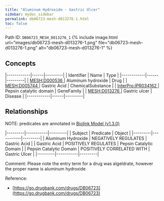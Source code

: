 ```yaml
---
title: "Aluminum Hydroxide - Gastric Ulcer"
sidebar: mydoc_sidebar
permalink: db06723-mesh-d013276-1.html
toc: false 
---
```



Path ID: `DB06723_MESH_D013276_1`
{% include image.html url="images/db06723-mesh-d013276-1.png" file="db06723-mesh-d013276-1.png" alt="db06723-mesh-d013276-1" %}

## Concepts

|------------|------|---------|
| Identifier | Name | Type    |
|------------|------|---------|
| <a href="https://identifiers.org/MESH:D000536">MESH:D000536 </a> | Aluminum hydroxide | Drug |
| <a href="https://identifiers.org/MESH:D005744">MESH:D005744 </a> | Gastric Acid | ChemicalSubstance |
| <a href="https://identifiers.org/InterPro:IPR034162">InterPro:IPR034162 </a> | Pepsin catalytic domain | GeneFamily |
| <a href="https://identifiers.org/MESH:D013276">MESH:D013276 </a> | Gastric ulcer | Disease |
|------------|------|---------|

## Relationships


NOTE: predicates are annotated in <a href="https://github.com/biolink/biolink-model/releases/tag/v1.3.0">Biolink Model (v1.3.0)</a>

|---------|-----------|---------|
| Subject | Predicate | Object  |
|---------|-----------|---------|
| Aluminum Hydroxide | NEGATIVELY REGULATES | Gastric Acid |
| Gastric Acid | POSITIVELY REGULATES | Pepsin Catalytic Domain |
| Pepsin Catalytic Domain | POSITIVELY CORRELATED WITH | Gastric Ulcer |
|---------|-----------|---------|

Comment: Please note the entry term for a drug was algeldrate, however the proper name is aluminum hydroxide

Reference: 
  - [https://go.drugbank.com/drugs/DB06723](https://go.drugbank.com/drugs/DB06723)
